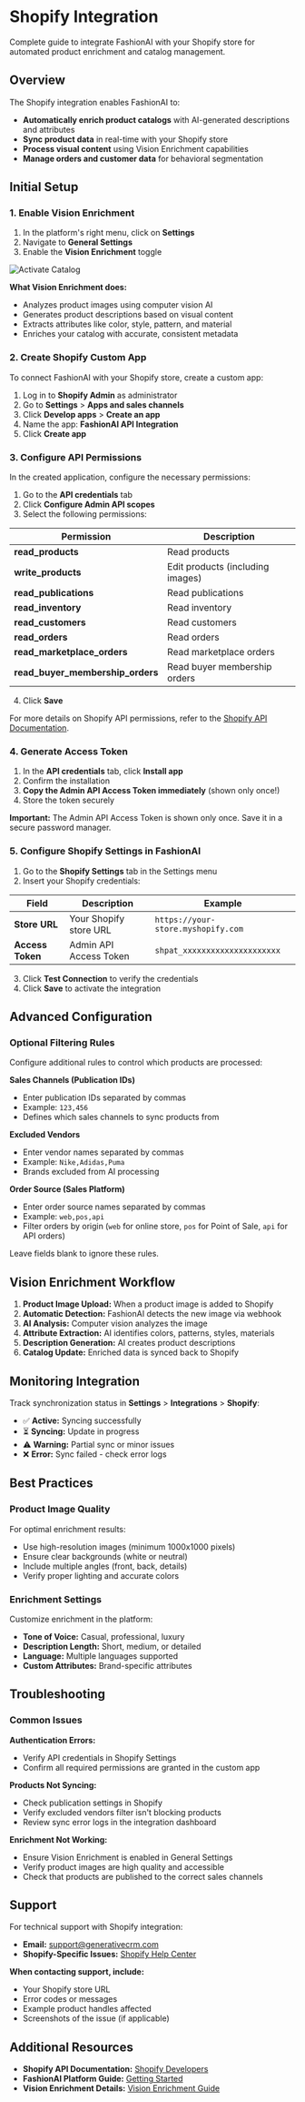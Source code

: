 # Shopify Integration

Complete guide to integrate FashionAI with your Shopify store for automated product enrichment and catalog management.

## Overview

The Shopify integration enables FashionAI to:

- **Automatically enrich product catalogs** with AI-generated descriptions and attributes
- **Sync product data** in real-time with your Shopify store
- **Process visual content** using Vision Enrichment capabilities
- **Manage orders and customer data** for behavioral segmentation

## Initial Setup

### 1. Enable Vision Enrichment

1. In the platform's right menu, click on **Settings**
2. Navigate to **General Settings**
3. Enable the **Vision Enrichment** toggle

![Activate Catalog](/img/activate-catalog.png)

**What Vision Enrichment does:**
- Analyzes product images using computer vision AI
- Generates product descriptions based on visual content
- Extracts attributes like color, style, pattern, and material
- Enriches your catalog with accurate, consistent metadata

### 2. Create Shopify Custom App

To connect FashionAI with your Shopify store, create a custom app:

1. Log in to **Shopify Admin** as administrator
2. Go to **Settings** > **Apps and sales channels**
3. Click **Develop apps** > **Create an app**
4. Name the app: **FashionAI API Integration**
5. Click **Create app**

### 3. Configure API Permissions

In the created application, configure the necessary permissions:

1. Go to the **API credentials** tab
2. Click **Configure Admin API scopes**
3. Select the following permissions:

| Permission | Description |
|---------|-------------|
| **read_products** | Read products |
| **write_products** | Edit products (including images) |
| **read_publications** | Read publications |
| **read_inventory** | Read inventory |
| **read_customers** | Read customers |
| **read_orders** | Read orders |
| **read_marketplace_orders** | Read marketplace orders |
| **read_buyer_membership_orders** | Read buyer membership orders |

4. Click **Save**

For more details on Shopify API permissions, refer to the [Shopify API Documentation](https://shopify.dev/docs/api/admin-rest).

### 4. Generate Access Token

1. In the **API credentials** tab, click **Install app**
2. Confirm the installation
3. **Copy the Admin API Access Token immediately** (shown only once!)
4. Store the token securely

**Important:** The Admin API Access Token is shown only once. Save it in a secure password manager.

### 5. Configure Shopify Settings in FashionAI

1. Go to the **Shopify Settings** tab in the Settings menu
2. Insert your Shopify credentials:

| Field | Description | Example |
|-------|-------------|---------|
| **Store URL** | Your Shopify store URL | `https://your-store.myshopify.com` |
| **Access Token** | Admin API Access Token | `shpat_xxxxxxxxxxxxxxxxxxxxx` |

3. Click **Test Connection** to verify the credentials
4. Click **Save** to activate the integration

## Advanced Configuration

### Optional Filtering Rules

Configure additional rules to control which products are processed:

**Sales Channels (Publication IDs)**
- Enter publication IDs separated by commas
- Example: `123,456`
- Defines which sales channels to sync products from

**Excluded Vendors**
- Enter vendor names separated by commas
- Example: `Nike,Adidas,Puma`
- Brands excluded from AI processing

**Order Source (Sales Platform)**
- Enter order source names separated by commas
- Example: `web,pos,api`
- Filter orders by origin (`web` for online store, `pos` for Point of Sale, `api` for API orders)

Leave fields blank to ignore these rules.

## Vision Enrichment Workflow

1. **Product Image Upload:** When a product image is added to Shopify
2. **Automatic Detection:** FashionAI detects the new image via webhook
3. **AI Analysis:** Computer vision analyzes the image
4. **Attribute Extraction:** AI identifies colors, patterns, styles, materials
5. **Description Generation:** AI creates product descriptions
6. **Catalog Update:** Enriched data is synced back to Shopify

## Monitoring Integration

Track synchronization status in **Settings** > **Integrations** > **Shopify**:

- ✅ **Active:** Syncing successfully
- ⏳ **Syncing:** Update in progress
- ⚠️ **Warning:** Partial sync or minor issues
- ❌ **Error:** Sync failed - check error logs

## Best Practices

### Product Image Quality

For optimal enrichment results:

- Use high-resolution images (minimum 1000x1000 pixels)
- Ensure clear backgrounds (white or neutral)
- Include multiple angles (front, back, details)
- Verify proper lighting and accurate colors

### Enrichment Settings

Customize enrichment in the platform:

- **Tone of Voice:** Casual, professional, luxury
- **Description Length:** Short, medium, or detailed
- **Language:** Multiple languages supported
- **Custom Attributes:** Brand-specific attributes

## Troubleshooting

### Common Issues

**Authentication Errors:**
- Verify API credentials in Shopify Settings
- Confirm all required permissions are granted in the custom app

**Products Not Syncing:**
- Check publication settings in Shopify
- Verify excluded vendors filter isn't blocking products
- Review sync error logs in the integration dashboard

**Enrichment Not Working:**
- Ensure Vision Enrichment is enabled in General Settings
- Verify product images are high quality and accessible
- Check that products are published to the correct sales channels

## Support

For technical support with Shopify integration:

- **Email:** support@generativecrm.com
- **Shopify-Specific Issues:** [Shopify Help Center](https://help.shopify.com/)

**When contacting support, include:**
- Your Shopify store URL
- Error codes or messages
- Example product handles affected
- Screenshots of the issue (if applicable)

## Additional Resources

- **Shopify API Documentation:** [Shopify Developers](https://shopify.dev/docs)
- **FashionAI Platform Guide:** [Getting Started](../../getting-started.md)
- **Vision Enrichment Details:** [Vision Enrichment Guide](../../../user-guide/vision-enrichment/index.md)
